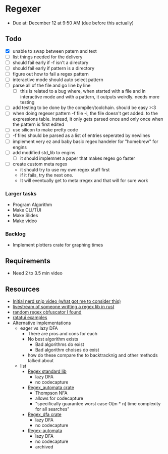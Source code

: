 # Regexer

- Due at: December 12 at 9:50 AM (due before this actually)

## Todo

- [x] unable to swap between patern and text
- [ ] list things needed for the delivery
- [ ] should fail early if -f isn't a directory
- [ ] should fail early if pattern is a directory
- [ ] figure out how to fail a regex pattern
- [ ] interactive mode should auto select pattern
- [ ] parse all of the file and go line by line
  - [ ] this is related to a bug where, when started with a file and in interactive mode and with a pattern, it outputs weirdly. needs more testing
- [ ] add testing to be done by the compiler/toolchain. should be easy >:3
- [ ] when doing regexer pattern -f file -i, the file doesn't get added. to the expressions table. instead, it only gets parsed once and only once when the pattern is first edited
- [ ] use silicon to make pretty code
- [ ] -f files should be parsed as a list of entries seperated by newlines
- [ ] implement very ez and baby basic regex handeler for "homebrew" for engins
- [ ] add modified std_lib to engins
  - [ ] it should implemnet a paper that makes regex go faster
- [ ] create custom meta regex
  - it should try to use my own regex stuff first
  - if it fails, try the next one.
  - It will eventually get to meta::regex and that will for sure work

### Larger tasks

- Program Algorithm
- Make CLI/TUI
- Make Slides
- Make video

### Backlog

- Implement plotters crate for graphing times

## Requirements

- Need 2 to 3.5 min video

## Resources

- [Initial nerd snip video (what got me to consider this)](https://www.0de5.net/stimuli/a-reintroduction-to-programming/instructions-to-languages/how-regexes-got-catastrophic)
- [livestream of someone writting a regex lib in rust](https://www.youtube.com/watch?v=MH56D5M9xSQ)
- [random regex obfuscator I found](https://github.com/nexxeln/yugen)
- [ratatui examples](https://ratatui.rs/examples/apps/)
- Alternative implementations
  - eager vs lazy DFA
    - There are pros and cons for each
    - No best algorithm exists
      - Bad algorithms do exist
      - Bad algorithm choises do exist
    - how do these compare the to backtracknig and other methods talked about
  - list
    - [Regex standard lib](https://github.com/rust-lang/regex)
      - lazy DFA
      - no codecapture
    - [Regex_automata crate](https://docs.rs/regex-automata/latest/regex_automata/)
      - Thompson NFA
      - allows for codecapture
      - "specifically guarantee worst case O(m \* n) time complexity for all searches"
    - [Regex_dfa crate](https://jneem.github.io/regex-dfa/regex_dfa/index.html)
      - lazy DFA
      - no codecapture
    - [Regex-automata](https://github.com/BurntSushi/regex-automata)
      - lazy DFA
      - no codecapture
      - archived
